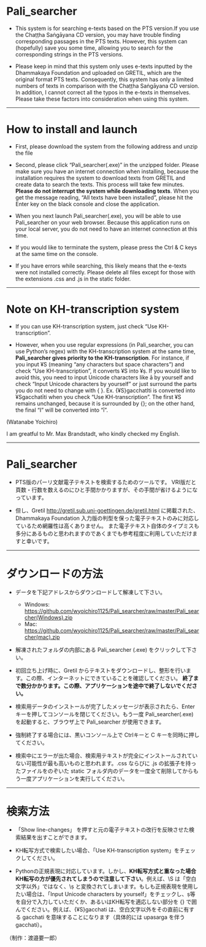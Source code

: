 # Pali_searcher

- This system is for searching e-texts based on the PTS version.If you use the Chaṭṭha Saṅgāyana CD version, you may have trouble finding corresponding passages in the PTS texts. However, this system can (hopefully) save you some time, allowing you to search for the corresponding strings in the PTS versions.

- Please keep in mind that this system only uses e-texts inputted by the Dhammakaya Foundation and uploaded on GRETIL, which are the original format PTS texts. Consequently, this system has only a limited numbers of texts in comparison with the Chaṭṭha Saṅgāyana CD version. In addition, I cannot correct all the typos in the e-texts in themselves. Please take these factors into consideration when using this system.

---

# How to install and launch

- First, please download the system from the following address and unzip the file

- Second, please click “Pali_searcher(.exe)” in the unzipped folder. Please make sure you have an internet connection when installing, because the installation requires the system to download texts from GRETIL and create data to search the texts. This process will take few minutes. **Please do not interrupt the system while downloading texts**. When you get the message reading, “All texts have been installed”, please hit the Enter key on the black console and close the application.

- When you next launch Pali_searcher(.exe), you will be able to use Pali_searcher on your web browser. Because this application runs on your local server, you do not need to have an internet connection at this time.

- If you would like to terminate the system, please press the Ctrl & C keys at the same time on the console.

- If you have errors while searching, this likely means that the e-texts were not installed correctly. Please delete all files except for those with the extensions .css and .js in the static folder.

---


# Note on KH-transcription system


- If you can use KH-transcription system, just check “Use KH-transcription”. 

- However, when you use regular expressions (in Pali_searcher, you can use Python’s regex) with the KH-transcription system at the same time, **Pali_searcher gives priority to the KH-transcription**. For instance, if you input ¥S (meaning “any characters but space characters”) and check “Use KH-transcription”, it converts ¥S into ¥ṣ. If you would like to avoid this, you need to input Unicode characters like ā by yourself and check “Input Unicode characters by yourself” or just surround the parts you do not need to change with { }. Ex. {¥S}gacchatIti is converted into ¥Sgacchatīti when you check “Use KH-transcription”. The first ¥S remains unchanged, because it is surrounded by {}; on the other hand, the final “I” will be converted into “ī”.




(Watanabe Yoichiro)

I am greatful to Mr. Max Brandstadt, who kindly checked my English.

---

# Pali_searcher

- PTS版のパーリ文献電子テキストを検索するためのツールです。
VRI版だと頁数・行数を数えるのにひと手間かかりますが、その手間が省けるようになっています。

- 但し、Gretil http://gretil.sub.uni-goettingen.de/gretil.html
に掲載された、Dhammakaya Foundation 入力版の判型を保った電子テキストのみに対応しているため網羅性は高くありません。
また電子テキスト自体のタイプミスも多分にあるものと思われますのであくまでも参考程度に利用していただけますと幸いです。

---

# ダウンロードの方法

- データを下記アドレスからダウンロードして解凍して下さい。
  - Windows: https://github.com/wyoichiro1125/Pali_searcher/raw/master/Pali_searcher(Windows).zip
  - Mac: https://github.com/wyoichiro1125/Pali_searcher/raw/master/Pali_searcher(mac).zip

- 解凍されたフォルダの内部にある Pali_searcher (.exe) をクリックして下さい。

- 初回立ち上げ時に、Gretil からテキストをダウンロードし、整形を行います。この際、インターネットにできていることを確認してください。
**終了まで数分かかります。この際、アプリケーションを途中で終了しないでください。**

- 検索用データのインストールが完了したメッセージが表示されたら、Enterキーを押してコンソールを閉じてください。もう一度 Pali_searcher(.exe) を起動すると、ブラウザ上で Pali_searcher が使用できます。

- 強制終了する場合には、黒いコンソール上で Ctrlキーと C キーを同時に押してください。

- 検索中にエラーが出た場合、検索用テキストが完全にインストールされていない可能性が最も高いものと思われます。.css ならびに .js の拡張子を持ったファイルをのぞいた static フォルダ内のデータを一度全て削除してからもう一度アプリケーションを実行してください。

---

# 検索方法

- 「Show line-changes」 を押すと元の電子テキストの改行を反映させた検索結果を出すことができます。

- KH転写方式で検索したい場合、「Use KH-transcription system」をチェックしてください。

- Pythonの正規表現に対応しています。しかし、**KH転写方式と重なった場合KH転写の方が優先されてしまうので注意して下さい**。例えば、\S は「空白文字以外」ではなく、\ṣ と変換されてしまいます。もしも正規表現を使用したい場合は、「Input Unicode characters by yourself」をチェックし、ṣ等を自分で入力していただくか、あるいはKH転写を適応しない部分を {} で囲んでください。例えば、{¥S}gacchati は、空白文字以外をその直前に有する gacchati を意味することになります（具体的には upasarga を伴う gacchati）。



（制作：渡邉要一郎）
